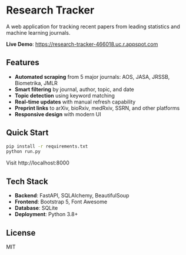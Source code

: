 # Research Tracker

A web application for tracking recent papers from leading statistics and machine learning journals.

**Live Demo**: https://research-tracker-466018.uc.r.appspot.com

## Features

- **Automated scraping** from 5 major journals: AOS, JASA, JRSSB, Biometrika, JMLR
- **Smart filtering** by journal, author, topic, and date
- **Topic detection** using keyword matching
- **Real-time updates** with manual refresh capability
- **Preprint links** to arXiv, bioRxiv, medRxiv, SSRN, and other platforms
- **Responsive design** with modern UI

## Quick Start

```bash
pip install -r requirements.txt
python run.py
```

Visit http://localhost:8000

## Tech Stack

- **Backend**: FastAPI, SQLAlchemy, BeautifulSoup
- **Frontend**: Bootstrap 5, Font Awesome
- **Database**: SQLite
- **Deployment**: Python 3.8+

## License

MIT